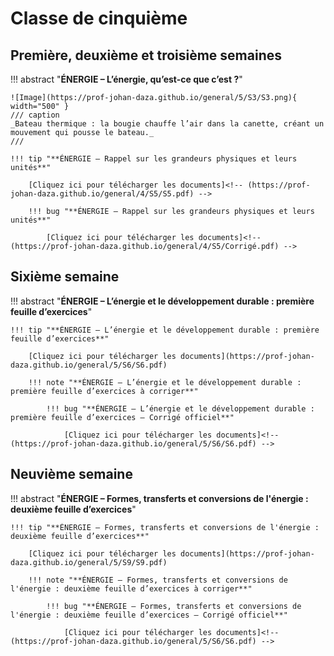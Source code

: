 # Classe de cinquième

## Première, deuxième et troisième semaines

!!! abstract "**ÉNERGIE – L’énergie, qu’est-ce que c’est ?**"

    ![Image](https://prof-johan-daza.github.io/general/5/S3/S3.png){ width="500" }
    /// caption 
    _Bateau thermique : la bougie chauffe l’air dans la canette, créant un mouvement qui pousse le bateau._
    ///

    !!! tip "**ÉNERGIE – Rappel sur les grandeurs physiques et leurs unités**"

        [Cliquez ici pour télécharger les documents]<!-- (https://prof-johan-daza.github.io/general/4/S5/S5.pdf) -->
            
        !!! bug "**ÉNERGIE – Rappel sur les grandeurs physiques et leurs unités**"
                            
            [Cliquez ici pour télécharger les documents]<!-- (https://prof-johan-daza.github.io/general/4/S5/Corrigé.pdf) -->

## Sixième semaine

!!! abstract "**ÉNERGIE – L’énergie et le développement durable : première feuille d’exercices**"

       
    !!! tip "**ÉNERGIE – L’énergie et le développement durable : première feuille d’exercices**"

        [Cliquez ici pour télécharger les documents](https://prof-johan-daza.github.io/general/5/S6/S6.pdf)

        !!! note "**ÉNERGIE – L’énergie et le développement durable : première feuille d’exercices à corriger**"
          
            !!! bug "**ÉNERGIE – L’énergie et le développement durable : première feuille d’exercices – Corrigé officiel**"

                [Cliquez ici pour télécharger les documents]<!-- (https://prof-johan-daza.github.io/general/5/S6/S6.pdf) -->

## Neuvième semaine

!!! abstract "**ÉNERGIE – Formes, transferts et conversions de l'énergie : deuxième feuille d’exercices**"

       
    !!! tip "**ÉNERGIE – Formes, transferts et conversions de l'énergie : deuxième feuille d’exercices**"

        [Cliquez ici pour télécharger les documents](https://prof-johan-daza.github.io/general/5/S9/S9.pdf)

        !!! note "**ÉNERGIE – Formes, transferts et conversions de l'énergie : deuxième feuille d’exercices à corriger**"
          
            !!! bug "**ÉNERGIE – Formes, transferts et conversions de l'énergie : deuxième feuille d’exercices – Corrigé officiel**"

                [Cliquez ici pour télécharger les documents]<!-- (https://prof-johan-daza.github.io/general/5/S6/S6.pdf) --> 
                